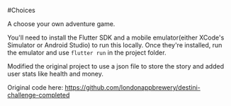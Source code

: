 #Choices

A choose your own adventure game.

You'll need to install the Flutter SDK and a mobile emulator(either XCode's Simulator or Android Studio) to run this locally.
Once they're installed, run the emulator and use `flutter run` in the project folder.

Modified the original project to use a json file to store the story and added user stats like health and money.

Original code here: https://github.com/londonappbrewery/destini-challenge-completed
